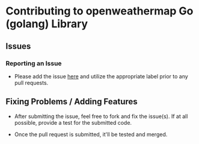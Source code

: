 # Contributing to openweathermap Go (golang) Library

## Issues

### Reporting an Issue

* Please add the issue [here](https://github.com/briandowns/openweathermap/issues) and utilize the appropriate label prior to any pull requests.

## Fixing Problems / Adding Features

* After submitting the issue, feel free to fork and fix the issue(s).  If at all possible, provide a test for the submitted code.

* Once the pull request is submitted, it'll be tested and merged.
